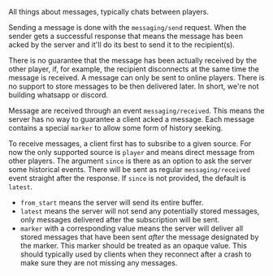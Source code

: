 All things about messages, typically chats between players.

Sending a message is done with the `messaging/send` request. When the sender
gets a successful response that means the message has been acked by the server
and it'll do its best to send it to the recipient(s).

There is no guarantee that the message has been actually received by the other
player, if, for example, the recipient disconnects at the same time the message
is received. A message can only be sent to online players. There is no support
to store messages to be then delivered later. In short, we're not building
whatsapp or discord.

Message are received through an event `messaging/received`. This means the server
has no way to guarantee a client acked a message. Each message contains a
special `marker` to allow some form of history seeking.

To receive messages, a client first has to subsribe to a given source. For now
the only supported source is `player` and means direct message from other
players.
The argument `since` is there as an option to ask the server some historical
events. There will be sent as regular `messaging/received` event straight after
the response. If `since` is not provided, the default is `latest`.
* `from_start` means the server will send its entire buffer.
* `latest` means the server will not send any potentially stored messages, only
  messages delivered after the subscription will be sent.
* `marker` with a corresponding value means the server will deliver all stored
  messages that have been sent *after* the message designated by the marker.
  This marker should be treated as an opaque value.
  This should typically used by clients when they reconnect after a crash to
  make sure they are not missing any messages.

